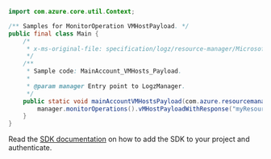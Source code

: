 ```java
import com.azure.core.util.Context;

/** Samples for MonitorOperation VMHostPayload. */
public final class Main {
    /*
     * x-ms-original-file: specification/logz/resource-manager/Microsoft.Logz/stable/2020-10-01/examples/MainAccount_VMHosts_Payload.json
     */
    /**
     * Sample code: MainAccount_VMHosts_Payload.
     *
     * @param manager Entry point to LogzManager.
     */
    public static void mainAccountVMHostsPayload(com.azure.resourcemanager.logz.LogzManager manager) {
        manager.monitorOperations().vMHostPayloadWithResponse("myResourceGroup", "myMonitor", Context.NONE);
    }
}
```

Read the [SDK documentation](https://github.com/Azure/azure-sdk-for-java/blob/azure-resourcemanager-logz_1.0.0-beta.1/sdk/logz/azure-resourcemanager-logz/README.md) on how to add the SDK to your project and authenticate.
